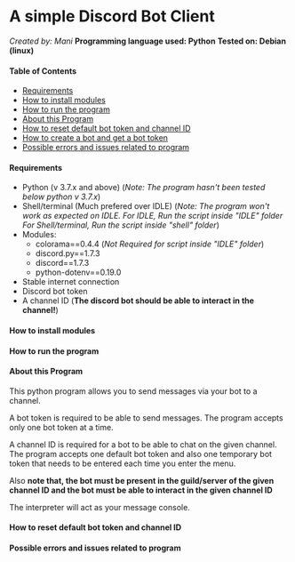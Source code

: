 # A simple Discord Bot Client
  
*Created by: Mani*
**Programming language used: Python**
**Tested on: Debian (linux)**

#### Table of Contents

* [Requirements](#requirements)
* [How to install modules](#how-to-install-modules)
* [How to run the program](#how-to-run-the-program)
* [About this Program](#about-this-program)
* [How to reset default bot token and channel ID](#how-to-reset-default-bot-token-and-channel-id)
* [How to create a bot and get a bot token](#how-to-create-a-bot-and-get-a-bot-token)
* [Possible errors and issues related to program](#possible-errors-and-issues-related-to-program)


#### Requirements

* Python (v 3.7.x and above) 
    (*Note: The program hasn't been tested below python v 3.7.x*)
* Shell/terminal (Much prefered over IDLE)
    (*Note: The program won't work as expected on IDLE.* 
    *For IDLE, Run the script inside "IDLE" folder*
    *For Shell/terminal, Run the script inside "shell" folder*)
* Modules:
   * colorama==0.4.4  (*Not Required for script inside "IDLE" folder*)
   * discord.py==1.7.3
   * discord==1.7.3
   * python-dotenv==0.19.0
* Stable internet connection
* Discord bot token
* A channel ID (**The discord bot should be able to interact in the channel!**)

#### How to install modules


#### How to run the program

#### About this Program

This python program allows you to send messages via your bot to a channel.

A bot token is required to be able to send messages. The program accepts only one bot token at a time. 

A channel ID is required for a bot to be able to chat on the given channel.
The program accepts one default bot token and also one temporary bot token that needs to be entered each time you enter the menu.

Also **note that, the bot must be present in the guild/server of the given channel ID and the bot must be able to interact in the given channel ID**

The interpreter will act as your message console.

#### How to reset default bot token and channel ID


#### Possible errors and issues related to program
